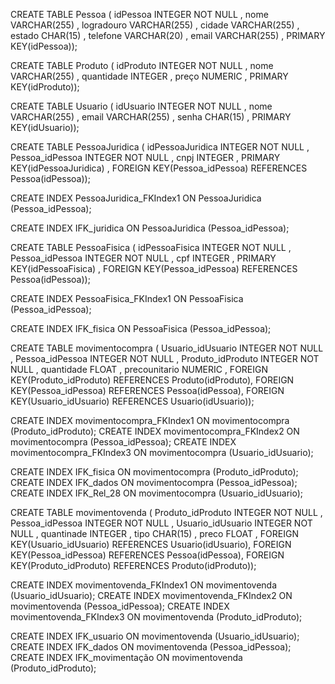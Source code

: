 CREATE TABLE Pessoa (
  idPessoa INTEGER   NOT NULL ,
  nome VARCHAR(255)    ,
  logradouro VARCHAR(255)    ,
  cidade VARCHAR(255)    ,
  estado CHAR(15)    ,
  telefone VARCHAR(20)    ,
  email VARCHAR(255)      ,
PRIMARY KEY(idPessoa));




CREATE TABLE Produto (
  idProduto INTEGER   NOT NULL ,
  nome VARCHAR(255)    ,
  quantidade INTEGER    ,
  preço NUMERIC      ,
PRIMARY KEY(idProduto));




CREATE TABLE Usuario (
  idUsuario INTEGER   NOT NULL ,
  nome VARCHAR(255)    ,
  email VARCHAR(255)    ,
  senha CHAR(15)      ,
PRIMARY KEY(idUsuario));




CREATE TABLE PessoaJuridica (
  idPessoaJuridica INTEGER   NOT NULL ,
  Pessoa_idPessoa INTEGER   NOT NULL ,
  cnpj INTEGER      ,
PRIMARY KEY(idPessoaJuridica)  ,
  FOREIGN KEY(Pessoa_idPessoa)
    REFERENCES Pessoa(idPessoa));


CREATE INDEX PessoaJuridica_FKIndex1 ON PessoaJuridica (Pessoa_idPessoa);


CREATE INDEX IFK_juridica ON PessoaJuridica (Pessoa_idPessoa);


CREATE TABLE PessoaFisica (
  idPessoaFisica INTEGER   NOT NULL ,
  Pessoa_idPessoa INTEGER   NOT NULL ,
  cpf INTEGER      ,
PRIMARY KEY(idPessoaFisica)  ,
  FOREIGN KEY(Pessoa_idPessoa)
    REFERENCES Pessoa(idPessoa));


CREATE INDEX PessoaFisica_FKIndex1 ON PessoaFisica (Pessoa_idPessoa);


CREATE INDEX IFK_fisica ON PessoaFisica (Pessoa_idPessoa);


CREATE TABLE movimentocompra (
  Usuario_idUsuario INTEGER   NOT NULL ,
  Pessoa_idPessoa INTEGER   NOT NULL ,
  Produto_idProduto INTEGER   NOT NULL ,
  quantidade FLOAT    ,
  precounitario NUMERIC          ,
  FOREIGN KEY(Produto_idProduto)
    REFERENCES Produto(idProduto),
  FOREIGN KEY(Pessoa_idPessoa)
    REFERENCES Pessoa(idPessoa),
  FOREIGN KEY(Usuario_idUsuario)
    REFERENCES Usuario(idUsuario));


CREATE INDEX movimentocompra_FKIndex1 ON movimentocompra (Produto_idProduto);
CREATE INDEX movimentocompra_FKIndex2 ON movimentocompra (Pessoa_idPessoa);
CREATE INDEX movimentocompra_FKIndex3 ON movimentocompra (Usuario_idUsuario);


CREATE INDEX IFK_fisica ON movimentocompra (Produto_idProduto);
CREATE INDEX IFK_dados ON movimentocompra (Pessoa_idPessoa);
CREATE INDEX IFK_Rel_28 ON movimentocompra (Usuario_idUsuario);


CREATE TABLE movimentovenda (
  Produto_idProduto INTEGER   NOT NULL ,
  Pessoa_idPessoa INTEGER   NOT NULL ,
  Usuario_idUsuario INTEGER   NOT NULL ,
  quantinade INTEGER    ,
  tipo CHAR(15)    ,
  preco FLOAT          ,
  FOREIGN KEY(Usuario_idUsuario)
    REFERENCES Usuario(idUsuario),
  FOREIGN KEY(Pessoa_idPessoa)
    REFERENCES Pessoa(idPessoa),
  FOREIGN KEY(Produto_idProduto)
    REFERENCES Produto(idProduto));


CREATE INDEX movimentovenda_FKIndex1 ON movimentovenda (Usuario_idUsuario);
CREATE INDEX movimentovenda_FKIndex2 ON movimentovenda (Pessoa_idPessoa);
CREATE INDEX movimentovenda_FKIndex3 ON movimentovenda (Produto_idProduto);


CREATE INDEX IFK_usuario ON movimentovenda (Usuario_idUsuario);
CREATE INDEX IFK_dados ON movimentovenda (Pessoa_idPessoa);
CREATE INDEX IFK_movimentação ON movimentovenda (Produto_idProduto);


